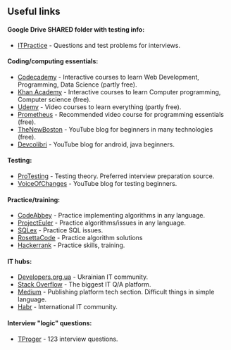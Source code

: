 ## Useful links

#### Google Drive SHARED folder with testing info:
- [ITPractice](https://drive.google.com/drive/folders/1FQh3mQLyRvO9YImhaW7XuSgR-FSwO2kA?usp=sharing) - Questions and test problems for interviews. 

#### Coding/computing essentials:
- [Сodecademy](https://www.codecademy.com/) - Interactive courses to learn Web Development, Programming, Data Science (partly free).
- [Khan Academy](https://www.khanacademy.org/computing) - Interactive courses to learn Computer programming, Computer science (free).
- [Udemy](https://www.udemy.com/) - Video courses to learn everything (partly free).
- [Prometheus](https://courses.prometheus.org.ua/courses/course-v1:Prometheus+CS50+2019_T1/about) -  Recommended video course for programming essentials (free). 
- [TheNewBoston](https://www.youtube.com/user/thenewboston) - YouTube blog for beginners in many technologies (free).
- [Devcolibri](https://www.youtube.com/user/thenewboston) - YouTube blog for android, java beginners.

#### Testing:
- [ProTesting](http://www.protesting.ru/) - Testing theory. Preferred interview preparation source. 
- [VoiceOfChanges](https://www.youtube.com/user/voiceofchanges) - YouTube blog for testing beginners.

#### Practice/training:
- [CodeAbbey](https://www.codeabbey.com/) - Practice implementing algorithms in any language.
- [ProjectEuler](https://www.codeabbey.com/) - Practice algorithms/issues in any language.
- [SQLex](http://www.sql-ex.ru/?Lang=1) - Practice SQL issues.
- [RosettaCode](http://www.rosettacode.org/wiki/Rosetta_Code) - Practice algorithm solutions
- [Hackerrank](https://www.hackerrank.com/) - Practice skills, training.

#### IT hubs:
- [Developers.org.ua](https://dou.ua/) - Ukrainian IT community.
- [Stack Overflow](https://stackoverflow.com/) - The biggest IT Q/A platform.
- [Medium](https://medium.com/topic/technology) - Publishing platform tech section. Difficult things in simple language.
- [Habr](https://habr.com/) - International IT community.  

#### Interview "logic" questions:
- [TProger](https://tproger.ru/articles/problems/) - 123 interview questions.